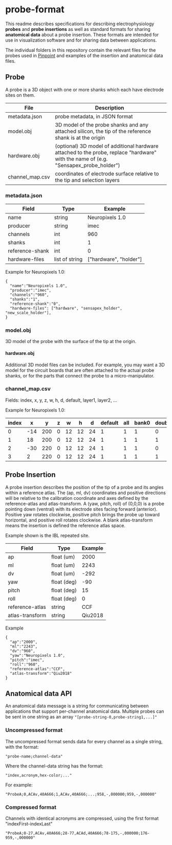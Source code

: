 # probe-format

This readme describes specifications for describing electrophysiology **probes** and **probe insertions** as well as standard formats for sharing **anatomical data** about a probe insertion. These formats are intended for use in visualization software and for sharing data between applications.

The individual folders in this repository contain the relevant files for the probes used in [Pinpoint](https://github.com/virtualBrainLab/pinpoint) and examples of the insertion and anatomical data files. 

## Probe

A probe is a 3D object with one or more shanks which each have electrode sites on them.

File | Description
---|---
metadata.json | probe metadata, in JSON format
model.obj | 3D model of the probe shanks and any attached silicon, the tip of the reference shank is at the origin
hardware.obj | (optional) 3D model of additional hardware attached to the probe, replace "hardware" with the name of (e.g. "Sensapex_probe_holder")
channel_map.csv | coordinates of electrode surface relative to the tip and selection layers

### metadata.json

Field | Type | Example
---|---|---
name | string | Neuropixels 1.0
producer | string | imec
channels | int | 960
shanks | int | 1
reference-shank | int | 0
hardware-files | list of string | ["hardware", "holder"]

Example for Neuropixels 1.0:

```
{
  "name":"Neuropixels 1.0",
  "producer":"imec",
  "channels":"960",
  "shanks":"1",
  "reference-shank":"0",
  "hardware-files": ["hardware", "sensapex_holder", "new_scale_holder"],
}
```

### model.obj

3D model of the probe with the surface of the tip at the origin.

#### hardware.obj

Additional 3D model files can be included. For example, you may want a 3D model for the circuit boards that are often attached to the actual probe shanks, or for the parts that connect the probe to a micro-manipulator. 

### channel_map.csv

Fields: index, x, y, z, w, h, d, default, layer1, layer2, ...

Example for Neuropixels 1.0:

| index     | x   | y   | z | w  | h  | d  | default | all | bank0 | double_length |
|-----------|-----|-----|---|----|----|----|---------|-----|-------|---------------|
| 0         | -14 | 200 | 0 | 12 | 12 | 24 | 1       | 1   | 1     | 0             |
| 1         | 18  | 200 | 0 | 12 | 12 | 24 | 1       | 1   | 1     | 1             |
| 2         | -30 | 220 | 0 | 12 | 12 | 24 | 1       | 1   | 1     | 0             |
| 3         | 2   | 220 | 0 | 12 | 12 | 24 | 1       | 1   | 1     | 1             |

## Probe Insertion

A probe insertion describes the position of the tip of a probe and its angles within a reference atlas. The (ap, ml, dv) coordinates and positive directions will be relative to the calibration coordinate and axes defined by the reference-atlas and atlas-transform. A (yaw, pitch, roll) of (0,0,0) is a probe pointing down (ventral) with its electrode sites facing forward (anterior). Positive yaw rotates clockwise, positive pitch brings the probe up toward horizontal, and positive roll rotates clockwise. A blank atlas-transform means the insertion is defined the reference atlas space.

Example shown is the IBL repeated site.

Field | Type | Example
---|---|---
ap | float (um) | 2000
ml | float (um) | 2243
dv | float (um) | -292
yaw | float (deg) | -90
pitch | float (deg) | 15
roll | float (deg) | 0
reference-atlas | string | CCF
atlas-transform | string | Qiu2018

Example

```
{
  "ap":"2000",
  "ml":"2243",
  "dv":"960",
  "yaw":"Neuropixels 1.0",
  "pitch":"imec",
  "roll":"960",
  "reference-atlas":"CCF",
  "atlas-transform":"Qiu2018"
}
```

## Anatomical data API

An anatomical data message is a string for communicating between applications that support per-channel anatomical data. Multiple probes can be sent in one string as an array `"[probe-string-0,probe-string1,...]"`

### Uncompressed format

The uncompressed format sends data for every channel as a single string, with the format:

`"probe-name;channel-data"`

Where the channel-data string has the format:

`"index,acronym,hex-color;..."`

For example:

```
"ProbeA;0,ACAv,40A666;1,ACAv,40A666;...;958,-,000000;959,-,000000"
```

### Compressed format

Channels with identical acronyms are compressed, using the first format "indexFirst-indexLast"

```
"ProbeA;0-27,ACAv,40A666;28-77,ACAd,40A666;78-175,-,000000;176-959,-,000000"
```
